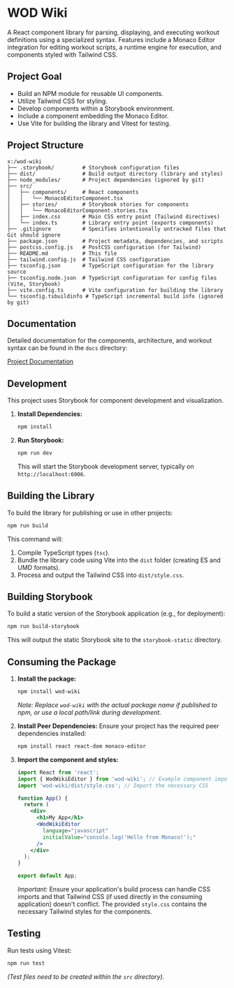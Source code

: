 # WOD Wiki

A React component library for parsing, displaying, and executing workout definitions using a specialized syntax. Features include a Monaco Editor integration for editing workout scripts, a runtime engine for execution, and components styled with Tailwind CSS.

## Project Goal

- Build an NPM module for reusable UI components.
- Utilize Tailwind CSS for styling.
- Develop components within a Storybook environment.
- Include a component embedding the Monaco Editor.
- Use Vite for building the library and Vitest for testing.

## Project Structure

```
x:/wod-wiki
├── .storybook/         # Storybook configuration files
├── dist/               # Build output directory (library and styles)
├── node_modules/       # Project dependencies (ignored by git)
├── src/
│   ├── components/     # React components
│   │   └── MonacoEditorComponent.tsx
│   ├── stories/        # Storybook stories for components
│   │   └── MonacoEditorComponent.stories.tsx
│   ├── index.css       # Main CSS entry point (Tailwind directives)
│   └── index.ts        # Library entry point (exports components)
├── .gitignore          # Specifies intentionally untracked files that Git should ignore
├── package.json        # Project metadata, dependencies, and scripts
├── postcss.config.js   # PostCSS configuration (for Tailwind)
├── README.md           # This file
├── tailwind.config.js  # Tailwind CSS configuration
├── tsconfig.json       # TypeScript configuration for the library source
├── tsconfig.node.json  # TypeScript configuration for config files (Vite, Storybook)
├── vite.config.ts      # Vite configuration for building the library
└── tsconfig.tsbuildinfo # TypeScript incremental build info (ignored by git)
```

## Documentation

Detailed documentation for the components, architecture, and workout syntax can be found in the `docs` directory:

[Project Documentation](./docs/README.md)

## Development

This project uses Storybook for component development and visualization.

1.  **Install Dependencies:**
    ```bash
    npm install
    ```
2.  **Run Storybook:**
    ```bash
    npm run dev
    ```
    This will start the Storybook development server, typically on `http://localhost:6006`.

## Building the Library

To build the library for publishing or use in other projects:

```bash
npm run build
```

This command will:
1.  Compile TypeScript types (`tsc`).
2.  Bundle the library code using Vite into the `dist` folder (creating ES and UMD formats).
3.  Process and output the Tailwind CSS into `dist/style.css`.

## Building Storybook

To build a static version of the Storybook application (e.g., for deployment):

```bash
npm run build-storybook
```

This will output the static Storybook site to the `storybook-static` directory.

## Consuming the Package

1.  **Install the package:**
    ```bash
    npm install wod-wiki
    ```
    *Note: Replace `wod-wiki` with the actual package name if published to npm, or use a local path/link during development.* 

2.  **Install Peer Dependencies:** Ensure your project has the required peer dependencies installed:
    ```bash
    npm install react react-dom monaco-editor
    ```

3.  **Import the component and styles:**
    ```jsx
    import React from 'react';
    import { WodWikiEditor } from 'wod-wiki'; // Example component import
    import 'wod-wiki/dist/style.css'; // Import the necessary CSS

    function App() {
      return (
        <div>
          <h1>My App</h1>
          <WodWikiEditor 
            language="javascript" 
            initialValue="console.log('Hello from Monaco!');" 
          />
        </div>
      );
    }

    export default App;
    ```

    *Important:* Ensure your application's build process can handle CSS imports and that Tailwind CSS (if used directly in the consuming application) doesn't conflict. The provided `style.css` contains the necessary Tailwind styles for the components.

## Testing

Run tests using Vitest:

```bash
npm run test
```
_(Test files need to be created within the `src` directory)._
